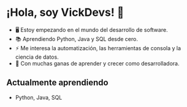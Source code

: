 # ¡Hola, soy VickDevs! 👋

- 🖥️ Estoy empezando en el mundo del desarrollo de software.
- 📚 Aprendiendo Python, Java y SQL desde cero.
- ⚡ Me interesa la automatización, las herramientas de consola y la ciencia de datos.
- 🚀 Con muchas ganas de aprender y crecer como desarrolladora.

## Actualmente aprendiendo
- Python, Java, SQL
